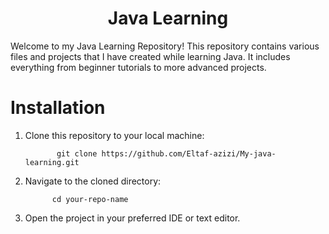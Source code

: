 <h1 align="center">Java Learning</h1>

Welcome to my Java Learning Repository! This repository contains various files and projects that I have created while learning Java. It includes everything from beginner tutorials to more advanced projects.

# Installation
1. Clone this repository to your local machine:
   
              git clone https://github.com/Eltaf-azizi/My-java-learning.git
   
3. Navigate to the cloned directory:

             cd your-repo-name
   
5. Open the project in your preferred IDE or text editor.
